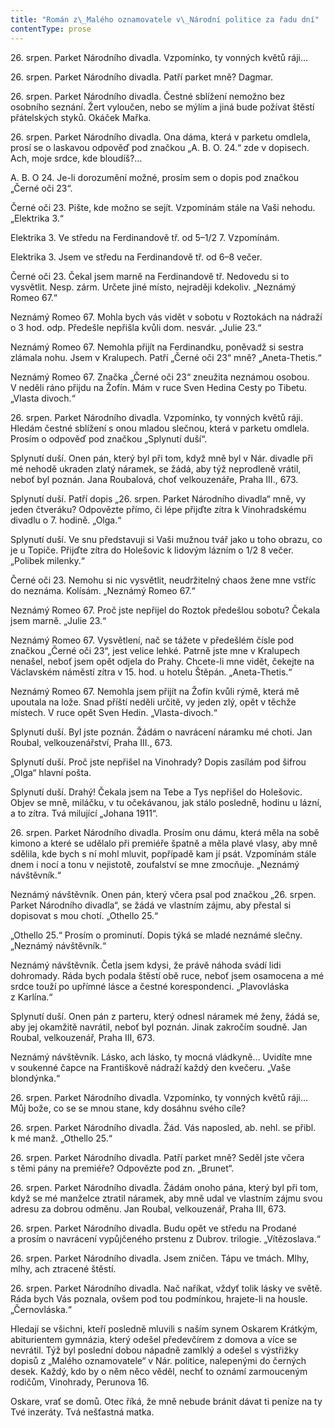 ```yaml
---
title: "Román z\_Malého oznamovatele v\_Národní politice za řadu dní"
contentType: prose
---
```


<section>

26\. srpen. Parket Národního divadla. Vzpomínko, ty vonných květů ráji…

26\. srpen. Parket Národního divadla. Patří parket mně? Dagmar.

26\. srpen. Parket Národního divadla. Čestné sblížení nemožno bez osobního seznání. Žert vyloučen, nebo se mýlím a jiná bude požívat štěstí přátelských styků. Okáček Mařka.

26\. srpen. Parket Národního divadla. Ona dáma, která v parketu omdlela, prosí se o laskavou odpověď pod značkou „A. B. O. 24.“ zde v dopisech. Ach, moje srdce, kde bloudíš?…

A. B. O 24. Je-li dorozumění možné, prosím sem o dopis pod značkou „Černé oči 23“.

Černé oči 23. Pište, kde možno se sejít. Vzpomínám stále na Vaši nehodu. „Elektrika 3.“

Elektrika 3. Ve středu na Ferdinandově tř. od 5–1/2 7. Vzpomínám.

Elektrika 3. Jsem ve středu na Ferdinandově tř. od 6–8 večer.

Černé oči 23. Čekal jsem marně na Ferdinandově tř. Nedovedu si to vysvětlit. Nesp. zárm. Určete jiné místo, nejraději kdekoliv. „Neznámý Romeo 67.“

Neznámý Romeo 67. Mohla bych vás vidět v sobotu v Roztokách na nádraží o 3 hod. odp. Předešle nepřišla kvůli dom. nesvár. „Julie 23.“

Neznámý Romeo 67. Nemohla přijít na Ferdinandku, poněvadž si sestra zlámala nohu. Jsem v Kralupech. Patří „Černé oči 23“ mně? „Aneta-Thetis.“

Neznámý Romeo 67. Značka „Černé oči 23“ zneužita neznámou osobou. V neděli ráno přijdu na Žofín. Mám v ruce Sven Hedina Cesty po Tibetu. „Vlasta divoch.“

26\. srpen. Parket Národního divadla. Vzpomínko, ty vonných květů ráji. Hledám čestné sblížení s onou mladou slečnou, která v parketu omdlela. Prosím o odpověď pod značkou „Splynutí duší“.

Splynutí duší. Onen pán, který byl při tom, když mně byl v Nár. divadle při mé nehodě ukraden zlatý náramek, se žádá, aby týž neprodleně vrátil, neboť byl poznán. Jana Roubalová, choť velko­uzenáře, Praha III., 673.

Splynutí duší. Patří dopis „26. srpen. Parket Národního divadla“ mně, vy jeden čtveráku? Odpovězte přímo, či lépe přijďte zítra k Vinohradskému divadlu o 7. hodině. „Olga.“

Splynutí duší. Ve snu představuji si Vaši mužnou tvář jako u toho obrazu, co je u Topiče. Přijďte zítra do Holešovic k lidovým lázním o 1/2 8 večer. „Polibek milenky.“

Černé oči 23. Nemohu si nic vysvětlit, neudržitelný chaos žene mne vstříc do neznáma. Kolísám. „Neznámý Romeo 67.“

Neznámý Romeo 67. Proč jste nepřijel do Roztok předešlou sobotu? Čekala jsem marně. „Julie 23.“

Neznámý Romeo 67. Vysvětlení, nač se tážete v předešlém čísle pod značkou „Černé oči 23“, jest velice lehké. Patrně jste mne v Kralupech nenašel, neboť jsem opět odjela do Prahy. Chcete-li mne vidět, čekejte na Václavském náměstí zítra v 15. hod. u hotelu Štěpán. „Aneta-Thetis.“

Neznámý Romeo 67. Nemohla jsem přijít na Žofín kvůli rýmě, která mě upoutala na lože. Snad příští neděli určitě, vy jeden zlý, opět v těchže místech. V ruce opět Sven Hedin. „Vlasta-divoch.“

Splynutí duší. Byl jste poznán. Žádám o navrácení náramku mé choti. Jan Roubal, velkouzenářství, Praha III., 673.

Splynutí duší. Proč jste nepřišel na Vinohrady? Dopis zasílám pod šifrou „Olga“ hlavní pošta.

Splynutí duší. Drahý! Čekala jsem na Tebe a Tys nepřišel do Holešovic. Objev se mně, miláčku, v tu očekávanou, jak stálo posledně, hodinu u lázní, a to zítra. Tvá milující „Johana 1911“.

26. srpen. Parket Národního divadla. Prosím onu dámu, která měla na sobě kimono a které se udělalo při premiéře špatně a měla plavé vlasy, aby mně sdělila, kde bych s ní mohl mluvit, popřípadě kam jí psát. Vzpomínám stále dnem i nocí a tonu v nejistotě, zoufalství se mne zmocňuje. „Neznámý návštěvník.“

Neznámý návštěvník. Onen pán, který včera psal pod značkou „26. srpen. Parket Národního divadla“, se žádá ve vlastním zájmu, aby přestal si dopisovat s mou chotí. „Othello 25.“

„Othello 25.“ Prosím o prominutí. Dopis týká se mladé neznámé slečny. „Neznámý návštěvník.“

Neznámý návštěvník. Četla jsem kdysi, že právě náhoda svádí lidi dohromady. Ráda bych podala štěstí obě ruce, neboť jsem osamocena a mé srdce touží po upřímné lásce a čestné korespondenci. „Plavovláska z Karlína.“

Splynutí duší. Onen pán z parteru, který odnesl náramek mé ženy, žádá se, aby jej okamžitě navrátil, neboť byl poznán. Jinak zakročím soudně. Jan Roubal, velkouzenář, Praha III, 673.

Neznámý návštěvník. Lásko, ach lásko, ty mocná vládkyně… Uvidíte mne v soukenné čapce na Františkově nádraží každý den kvečeru. „Vaše blondýnka.“

26. srpen. Parket Národního divadla. Vzpomínko, ty vonných květů ráji… Můj bože, co se se mnou stane, kdy dosáhnu svého cíle?

26. srpen. Parket Národního divadla. Žád. Vás naposled, ab. nehl. se přibl. k mé manž. „Othello 25.“

26. srpen. Parket Národního divadla. Patří parket mně? Seděl jste včera s těmi pány na premiéře? Odpovězte pod zn. „Brunet“.

26. srpen. Parket Národního divadla. Žádám onoho pána, který byl při tom, když se mé manželce ztratil náramek, aby mně udal ve vlastním zájmu svou adresu za dobrou odměnu. Jan Roubal, velkouzenář, Praha III, 673.

26. srpen. Parket Národního divadla. Budu opět ve středu na Prodané a prosím o navrácení vypůjčeného prstenu z Dubrov. trilogie. „Vítězoslava.“

26. srpen. Parket Národního divadla. Jsem zničen. Tápu ve tmách. Mlhy, mlhy, ach ztracené štěstí.

26. srpen. Parket Národního divadla. Nač naříkat, vždyť tolik lásky ve světě. Ráda bych Vás poznala, ovšem pod tou podmínkou, hrajete-li na housle. „Černovláska.“

Hledají se všichni, kteří posledně mluvili s naším synem Oskarem Krátkým, abiturientem gymnázia, který odešel předevčírem z domova a více se nevrátil. Týž byl poslední dobou nápadně zamlklý a odešel s výstřižky dopisů z „Malého oznamovatele“ v Nár. politice, nalepenými do černých desek. Každý, kdo by o něm něco věděl, nechť to oznámí zarmouceným rodičům, Vinohrady, Perunova 16.

Oskare, vrať se domů. Otec říká, že mně nebude bránit dávat ti peníze na ty Tvé inzeráty. Tvá nešťastná matka.

</section>
